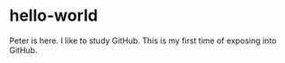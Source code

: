 # hello-world

Peter is here. I like to study GitHub. This is my first time of exposing into GitHub.
